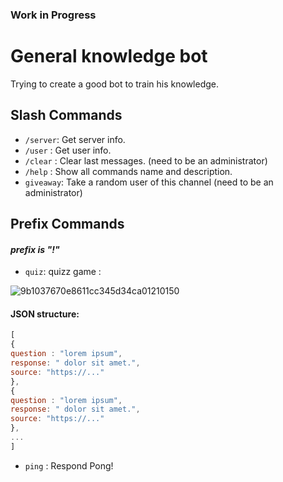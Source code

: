 ### Work in Progress

# General knowledge bot

Trying to create a good bot to train his knowledge.

## Slash Commands

- `/server`: Get server info.
- `/user` : Get user info.
- `/clear` : Clear last messages. (need to be an administrator)
- `/help` : Show all commands name and description.
- `giveaway`: Take a random user of this channel (need to be an administrator)

## Prefix Commands

#### _prefix is "!"_

- `quiz`: quizz game :

![9b1037670e8611cc345d34ca01210150](https://user-images.githubusercontent.com/82462804/160122864-f26b0058-563d-4f72-9479-0a31f3132337.png)

#### JSON structure:

```js
[
{
question : "lorem ipsum",
response: " dolor sit amet.",
source: "https://..."
},
{
question : "lorem ipsum",
response: " dolor sit amet.",
source: "https://..."
},
...
]
```

- `ping` : Respond Pong!
